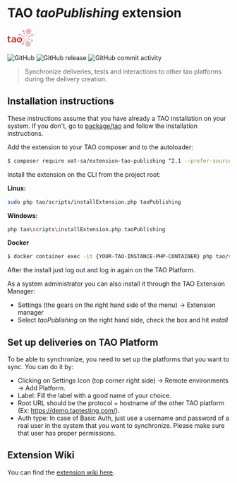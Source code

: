 # TAO _taoPublishing_ extension

![TAO Logo](https://github.com/oat-sa/taohub-developer-guide/raw/master/resources/tao-logo.png)

![GitHub](https://img.shields.io/github/license/oat-sa/extension-tao-publishing.svg)
![GitHub release](https://img.shields.io/github/release/oat-sa/extension-tao-publishing.svg)
![GitHub commit activity](https://img.shields.io/github/commit-activity/y/oat-sa/extension-tao-publishing.svg)

> Synchronize deliveries, tests and interactions to other tao platforms during the delivery creation.


## Installation instructions

These instructions assume that you have already a TAO installation on your system. If you don't, go to
[package/tao](https://github.com/oat-sa/package-tao) and follow the installation instructions.


Add the extension to your TAO composer and to the autoloader:
```bash
$ composer require oat-sa/extension-tao-publishing ^2.1 --prefer-source
```

Install the extension on the CLI from the project root:

**Linux:**
```bash
sudo php tao/scripts/installExtension.php taoPublishing
```

**Windows:**
```bash
php tao\scripts\installExtension.php taoPublishing
```

**Docker**
```bash
$ docker container exec -it {YOUR-TAO-INSTANCE-PHP-CONTAINER} php tao/scripts/installExtension.php taoPublishing
```

After the install just log out and log in again on the TAO Platform.

As a system administrator you can also install it through the TAO Extension Manager:
- Settings (the gears on the right hand side of the menu) -> Extension manager
- Select _taoPublishing_ on the right hand side, check the box and hit _install_

## Set up deliveries on TAO Platform

To be able to synchronize, you need to set up the platforms that you want to sync. You can do it by:
 - Clicking on Settings Icon (top corner right side) -> Remote environments -> Add Platform.
 - Label: Fill the label with a good name of your choice.
 - Root URL should be the protocol + hostname of the other TAO platform (Ex: https://demo.taotesting.com/).
 - Auth type: In case of Basic Auth, just use a username and password of a real user in the system that you want to synchronize. Please make sure that user has proper permissions.


## Extension Wiki
<!-- remove this also, when the wiki is empty -->
You can find the [extension wiki here](https://github.com/oat-sa/extension-tao-publishing/wiki).

